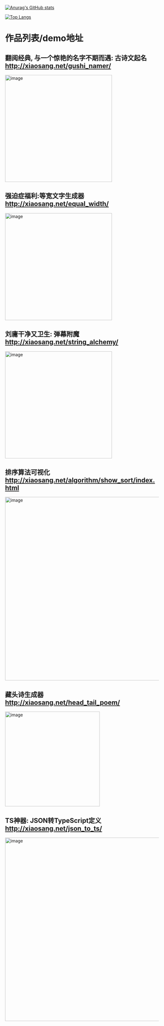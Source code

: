 

[![Anurag's GitHub stats](https://github-readme-stats.vercel.app/api?username=holynova)](https://github.com/anuraghazra/github-readme-stats)

[![Top Langs](https://github-readme-stats.vercel.app/api/top-langs/?username=holynova)](https://github.com/anuraghazra/github-readme-stats)



# 作品列表/demo地址
## 翻阅经典, 与一个惊艳的名字不期而遇: 古诗文起名 http://xiaosang.net/gushi_namer/

<img width="350" alt="image" src="https://user-images.githubusercontent.com/8215783/158734298-a4066c81-0bb4-4a0f-8368-e6f338ccadb1.png">


## 强迫症福利:等宽文字生成器 http://xiaosang.net/equal_width/

<img width="350" alt="image" src="https://user-images.githubusercontent.com/8215783/158734207-674ca43d-0a5e-451d-99d6-5f54f6c36478.png">

## 刘庸干净又卫生: 弹幕附魔 http://xiaosang.net/string_alchemy/

<img width="350" alt="image" src="https://user-images.githubusercontent.com/8215783/158734137-4ce17d65-a1d3-42d3-ba37-d8b530096bbd.png">

## 排序算法可视化 http://xiaosang.net/algorithm/show_sort/index.html

<img width="600" alt="image" src="https://user-images.githubusercontent.com/8215783/158734723-f9b5d51d-4c9f-436e-a496-4c0bdaab3373.png">

## 藏头诗生成器 http://xiaosang.net/head_tail_poem/

<img width="310" alt="image" src="https://user-images.githubusercontent.com/8215783/158734587-0994c997-48c3-42b0-a1ba-f83a0f378c03.png">

## TS神器: JSON转TypeScript定义 http://xiaosang.net/json_to_ts/

<img width="600" alt="image" src="https://user-images.githubusercontent.com/8215783/158735061-68370963-27d9-40e2-a364-4c64dd85b2a1.png">


<!--
**holynova/holynova** is a ✨ _special_ ✨ repository because its `README.md` (this file) appears on your GitHub profile.

Here are some ideas to get you started:

- 🔭 I’m currently working on ...
- 🌱 I’m currently learning ...
- 👯 I’m looking to collaborate on ...
- 🤔 I’m looking for help with ...
- 💬 Ask me about ...
- 📫 How to reach me: ...
- 😄 Pronouns: ...
- ⚡ Fun fact: ...
-->
